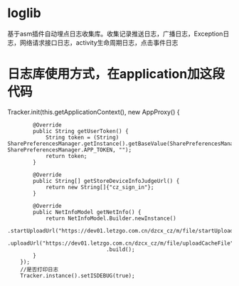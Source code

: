 # loglib
基于asm插件自动埋点日志收集库。收集记录推送日志，广播日志，Exception日志，网络请求接口日志，activity生命周期日志，点击事件日志

# 日志库使用方式，在application加这段代码

Tracker.init(this.getApplicationContext(), new AppProxy() {

            @Override
            public String getUserToken() {
                String token = (String) SharePreferencesManager.getInstance().getBaseValue(SharePreferencesManager.SP_FILE_TOKEN, SharePreferencesManager.APP_TOKEN, "");
                return token;
            }

            @Override
            public String[] getStoreDeviceInfoJudgeUrl() {
                return new String[]{"cz_sign_in"};
            }

            @Override
            public NetInfoModel getNetInfo() {
                return NetInfoModel.Builder.newInstance()
                                   .startUploadUrl("https://dev01.letzgo.com.cn/dzcx_cz/m/file/startUpload")
                                   .uploadUrl("https://dev01.letzgo.com.cn/dzcx_cz/m/file/uploadCacheFile")
                                   .build();
            }
        });
        //是否打印日志
        Tracker.instance().setISDEBUG(true);
